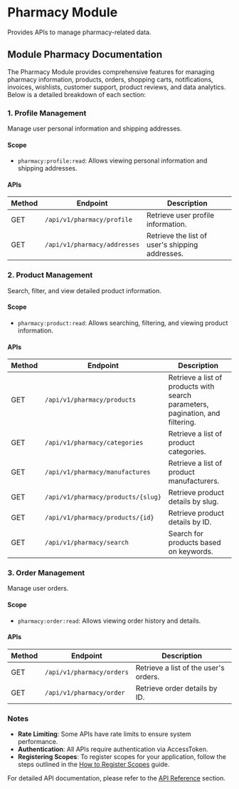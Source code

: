 # Pharmacy Module

Provides APIs to manage pharmacy-related data.

## Module Pharmacy Documentation

The Pharmacy Module provides comprehensive features for managing pharmacy information, products, orders, shopping carts, notifications, invoices, wishlists, customer support, product reviews, and data analytics. Below is a detailed breakdown of each section:

### 1. Profile Management

Manage user personal information and shipping addresses.

#### Scope

- `pharmacy:profile:read`: Allows viewing personal information and shipping addresses.

#### APIs

| Method | Endpoint                     | Description                                     |
| ------ | ---------------------------- | ----------------------------------------------- |
| GET    | `/api/v1/pharmacy/profile`   | Retrieve user profile information.              |
| GET    | `/api/v1/pharmacy/addresses` | Retrieve the list of user's shipping addresses. |

### 2. Product Management

Search, filter, and view detailed product information.

#### Scope

- `pharmacy:product:read`: Allows searching, filtering, and viewing product information.

#### APIs

| Method | Endpoint                           | Description                                                                    |
| ------ | ---------------------------------- | ------------------------------------------------------------------------------ |
| GET    | `/api/v1/pharmacy/products`        | Retrieve a list of products with search parameters, pagination, and filtering. |
| GET    | `/api/v1/pharmacy/categories`      | Retrieve a list of product categories.                                         |
| GET    | `/api/v1/pharmacy/manufactures`    | Retrieve a list of product manufacturers.                                      |
| GET    | `/api/v1/pharmacy/products/{slug}` | Retrieve product details by slug.                                              |
| GET    | `/api/v1/pharmacy/products/{id}`   | Retrieve product details by ID.                                                |
| GET    | `/api/v1/pharmacy/search`          | Search for products based on keywords.                                         |

### 3. Order Management

Manage user orders.

#### Scope

- `pharmacy:order:read`: Allows viewing order history and details.

#### APIs

| Method | Endpoint                  | Description                           |
| ------ | ------------------------- | ------------------------------------- |
| GET    | `/api/v1/pharmacy/orders` | Retrieve a list of the user's orders. |
| GET    | `/api/v1/pharmacy/order`  | Retrieve order details by ID.         |

### Notes

- **Rate Limiting**: Some APIs have rate limits to ensure system performance.
- **Authentication**: All APIs require authentication via AccessToken.
- **Registering Scopes**: To register scopes for your application, follow the steps outlined in the [How to Register Scopes](../../tutorial-basics/scopes.md) guide.

For detailed API documentation, please refer to the [API Reference](/docs/category/pharmacy-apis) section.
